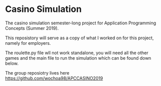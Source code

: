 # Casino Simulation
The casino simulation semester-long project for Application Programming Concepts (Summer 2019).

This reposistory will serve as a copy of what I worked on for this project, namely for employers.

The roulette.py file wll not work standalone, you will need all the other games and the main file to run the simulation
which can be found down below. 

The group reposiotry lives here https://github.com/wochoa98/APCCASINO2019
